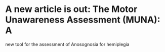 # A new article is out: The Motor Unawareness Assessment (MUNA): A
new tool for the assessment of Anosognosia for
hemiplegia


<!--more-->

